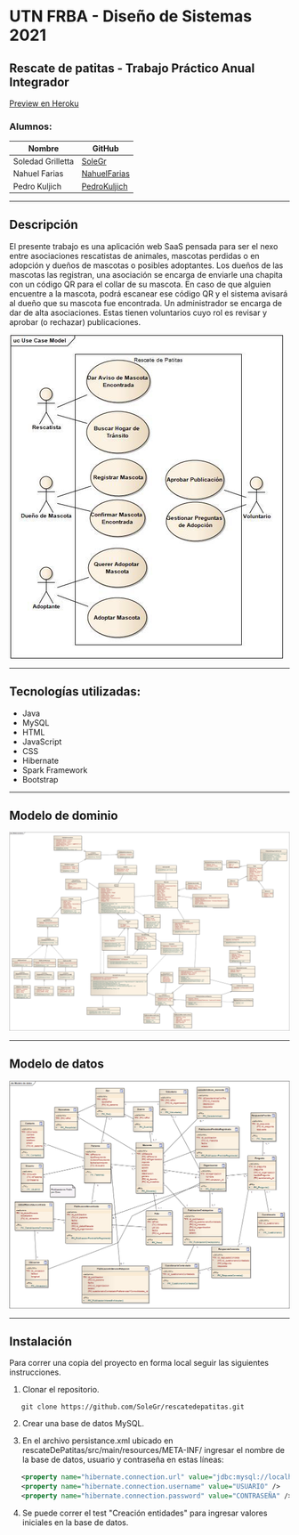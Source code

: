# UTN FRBA - Diseño de Sistemas 2021
## Rescate de patitas - Trabajo Práctico Anual Integrador

[Preview en Heroku](https://patitasalrescate04.herokuapp.com)

### Alumnos:
| Nombre            | GitHub                                         |
| ----------------- | ---------------------------------------------- |
| Soledad Grilletta | [SoleGr](http://github.com/SoleGr)             |
| Nahuel Farias     | [NahuelFarias](http://github.com/NahuelFarias) |
| Pedro Kuljich     | [PedroKuljich](http://github.com/PedroKuljich) |

***

## Descripción
El presente trabajo es una aplicación web SaaS pensada para ser el nexo entre asociaciones rescatistas de animales,
mascotas perdidas o en adopción y dueños de mascotas o posibles adoptantes.
Los dueños de las mascotas las registran, una asociación se encarga de enviarle una chapita con un código QR para
el collar de su mascota. En caso de que alguien encuentre a la mascota, podrá escanear ese código QR y el sistema avisará al
dueño que su mascota fue encontrada.
Un administrador se encarga de dar de alta asociaciones. Estas tienen voluntarios cuyo rol es revisar y aprobar (o rechazar) publicaciones.

![](imagenes/CU.png)

***

## Tecnologías utilizadas:
* Java
* MySQL
* HTML
* JavaScript
* CSS
* Hibernate
* Spark Framework
* Bootstrap

***

## Modelo de dominio

![ModeloDeDominio](imagenes/Modelo_de_dominio.png?raw=true)

***

## Modelo de datos

![DER](imagenes/Modelo_de_datos.png?raw=true)

***
## Instalación
Para correr una copia del proyecto en forma local seguir las siguientes instrucciones.

1. Clonar el repositorio.
 ```
    git clone https://github.com/SoleGr/rescatedepatitas.git
```

2. Crear una base de datos MySQL.
   
3. En el archivo persistance.xml ubicado en rescateDePatitas/src/main/resources/META-INF/ ingresar el nombre de la base de datos, usuario y contraseña en estas líneas:
 ```xml
    <property name="hibernate.connection.url" value="jdbc:mysql://localhost:3306/NOMBRE_BD" />
    <property name="hibernate.connection.username" value="USUARIO" />
    <property name="hibernate.connection.password" value="CONTRASEÑA" />
```

4. Se puede correr el test "Creación entidades" para ingresar valores iniciales en la base de datos.

